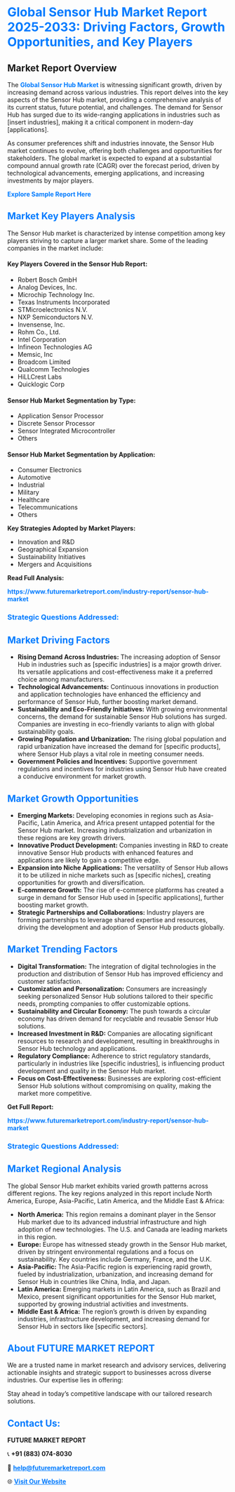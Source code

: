 <h1 style="color: #007BFF;">Global Sensor Hub Market Report 2025-2033: Driving Factors, Growth Opportunities, and Key Players</h1>

<section id="overview">
<h2>Market Report Overview</h2>
<p>The <a href="https://www.futuremarketreport.com/industry-report/sensor-hub-market" style="color: #007BFF; text-decoration: none;"><strong>Global Sensor Hub Market</strong></a> is witnessing significant growth, driven by increasing demand across various industries. This report delves into the key aspects of the Sensor Hub market, providing a comprehensive analysis of its current status, future potential, and challenges. The demand for Sensor Hub has surged due to its wide-ranging applications in industries such as [insert industries], making it a critical component in modern-day [applications].</p>
<p>As consumer preferences shift and industries innovate, the Sensor Hub market continues to evolve, offering both challenges and opportunities for stakeholders. The global market is expected to expand at a substantial compound annual growth rate (CAGR) over the forecast period, driven by technological advancements, emerging applications, and increasing investments by major players.</p>
</section>

<section id="overview">
<p><a href="https://www.futuremarketreport.com/request-sample/reportId=101995" style="color: #007BFF; text-decoration: none;"><strong>Explore Sample Report Here</strong></a></p>
</section>

<section id="key-players">
<h2 style="color: #007BFF;">Market Key Players Analysis</h2>
<p>The Sensor Hub market is characterized by intense competition among key players striving to capture a larger market share. Some of the leading companies in the market include:</p>
<h4>Key Players Covered in the Sensor Hub Report:</h4>
<ul><li>Robert Bosch GmbH</li><li>Analog Devices, Inc.</li><li>Microchip Technology Inc.</li><li>Texas Instruments Incorporated</li><li>STMicroelectronics N.V.</li><li>NXP Semiconductors N.V.</li><li>Invensense, Inc.</li><li>Rohm Co., Ltd.</li><li>Intel Corporation</li><li>Infineon Technologies AG</li><li>Memsic, Inc</li><li>Broadcom Limited</li><li>Qualcomm Technologies</li><li>HiLLCrest Labs</li><li>Quicklogic Corp</li></ul>
<h4>Sensor Hub Market Segmentation by Type:</h4>
<ul><li>Application Sensor Processor</li><li>Discrete Sensor Processor</li><li>Sensor Integrated Microcontroller</li><li>Others</li></ul>

<h4>Sensor Hub Market Segmentation by Application:</h4>
<ul><li>Consumer Electronics</li><li>Automotive</li><li>Industrial</li><li>Military</li><li>Healthcare</li><li>Telecommunications</li><li>Others</li></ul>
<p><strong>Key Strategies Adopted by Market Players:</strong></p>
<ul>
<li>Innovation and R&D</li>
<li>Geographical Expansion</li>
<li>Sustainability Initiatives</li>
<li>Mergers and Acquisitions</li>
</ul>
</section>

<section>
<p><strong>Read Full Analysis: </strong></p><a href="https://www.futuremarketreport.com/industry-report/sensor-hub-market" style="color: #007BFF; text-decoration: none;"><strong>https://www.futuremarketreport.com/industry-report/sensor-hub-market</strong></a>
<h3 style="color: #007BFF;">Strategic Questions Addressed:</h3>
</section>

<section id="driving-factors">
<h2 style="color: #007BFF;">Market Driving Factors</h2>
<ul>
<li><strong>Rising Demand Across Industries:</strong> The increasing adoption of Sensor Hub in industries such as [specific industries] is a major growth driver. Its versatile applications and cost-effectiveness make it a preferred choice among manufacturers.</li>
<li><strong>Technological Advancements:</strong> Continuous innovations in production and application technologies have enhanced the efficiency and performance of Sensor Hub, further boosting market demand.</li>
<li><strong>Sustainability and Eco-Friendly Initiatives:</strong> With growing environmental concerns, the demand for sustainable Sensor Hub solutions has surged. Companies are investing in eco-friendly variants to align with global sustainability goals.</li>
<li><strong>Growing Population and Urbanization:</strong> The rising global population and rapid urbanization have increased the demand for [specific products], where Sensor Hub plays a vital role in meeting consumer needs.</li>
<li><strong>Government Policies and Incentives:</strong> Supportive government regulations and incentives for industries using Sensor Hub have created a conducive environment for market growth.</li>
</ul>
</section>

<section id="growth-opportunities">
<h2 style="color: #007BFF;">Market Growth Opportunities</h2>
<ul>
<li><strong>Emerging Markets:</strong> Developing economies in regions such as Asia-Pacific, Latin America, and Africa present untapped potential for the Sensor Hub market. Increasing industrialization and urbanization in these regions are key growth drivers.</li>
<li><strong>Innovative Product Development:</strong> Companies investing in R&D to create innovative Sensor Hub products with enhanced features and applications are likely to gain a competitive edge.</li>
<li><strong>Expansion into Niche Applications:</strong> The versatility of Sensor Hub allows it to be utilized in niche markets such as [specific niches], creating opportunities for growth and diversification.</li>
<li><strong>E-commerce Growth:</strong> The rise of e-commerce platforms has created a surge in demand for Sensor Hub used in [specific applications], further boosting market growth.</li>
<li><strong>Strategic Partnerships and Collaborations:</strong> Industry players are forming partnerships to leverage shared expertise and resources, driving the development and adoption of Sensor Hub products globally.</li>
</ul>
</section>

<section id="trending-factors">
<h2 style="color: #007BFF;">Market Trending Factors</h2>
<ul>
<li><strong>Digital Transformation:</strong> The integration of digital technologies in the production and distribution of Sensor Hub has improved efficiency and customer satisfaction.</li>
<li><strong>Customization and Personalization:</strong> Consumers are increasingly seeking personalized Sensor Hub solutions tailored to their specific needs, prompting companies to offer customizable options.</li>
<li><strong>Sustainability and Circular Economy:</strong> The push towards a circular economy has driven demand for recyclable and reusable Sensor Hub solutions.</li>
<li><strong>Increased Investment in R&D:</strong> Companies are allocating significant resources to research and development, resulting in breakthroughs in Sensor Hub technology and applications.</li>
<li><strong>Regulatory Compliance:</strong> Adherence to strict regulatory standards, particularly in industries like [specific industries], is influencing product development and quality in the Sensor Hub market.</li>
<li><strong>Focus on Cost-Effectiveness:</strong> Businesses are exploring cost-efficient Sensor Hub solutions without compromising on quality, making the market more competitive.</li>
</ul>
</section>

<section>
<p><strong>Get Full Report: </strong></p><a href="https://www.futuremarketreport.com/industry-report/sensor-hub-market" style="color: #007BFF; text-decoration: none;"><strong>https://www.futuremarketreport.com/industry-report/sensor-hub-market</strong></a>
<h3 style="color: #007BFF;">Strategic Questions Addressed:</h3>
</section>


<section id="regional-analysis">
<h2 style="color: #007BFF;">Market Regional Analysis</h2>
<p>The global Sensor Hub market exhibits varied growth patterns across different regions. The key regions analyzed in this report include North America, Europe, Asia-Pacific, Latin America, and the Middle East & Africa:</p>
<ul>
<li><strong>North America:</strong> This region remains a dominant player in the Sensor Hub market due to its advanced industrial infrastructure and high adoption of new technologies. The U.S. and Canada are leading markets in this region.</li>
<li><strong>Europe:</strong> Europe has witnessed steady growth in the Sensor Hub market, driven by stringent environmental regulations and a focus on sustainability. Key countries include Germany, France, and the U.K.</li>
<li><strong>Asia-Pacific:</strong> The Asia-Pacific region is experiencing rapid growth, fueled by industrialization, urbanization, and increasing demand for Sensor Hub in countries like China, India, and Japan.</li>
<li><strong>Latin America:</strong> Emerging markets in Latin America, such as Brazil and Mexico, present significant opportunities for the Sensor Hub market, supported by growing industrial activities and investments.</li>
<li><strong>Middle East & Africa:</strong> The region’s growth is driven by expanding industries, infrastructure development, and increasing demand for Sensor Hub in sectors like [specific sectors].</li>
</ul>
</section>

<footer>
<h2 style="color: #007BFF;">About FUTURE MARKET REPORT</h2>
<p>We are a trusted name in market research and advisory services, delivering actionable insights and strategic support to businesses across diverse industries. Our expertise lies in offering:</p>

<p>Stay ahead in today’s competitive landscape with our tailored research solutions.</p>

<h2 style="color: #007BFF;">Contact Us:</h2>
<p><strong>FUTURE MARKET REPORT</strong></p>
<p>📞 <strong>+91 (883) 074-8030</strong></p>
<p>📧 <strong><a href="mailto:help@futuremarketreport.com" style="color: #007BFF;">help@futuremarketreport.com</a></strong></p>
<p>🌐 <strong><a href="https://www.futuremarketreport.com/" style="color: #007BFF;">Visit Our Website</a></strong></p>
</footer>